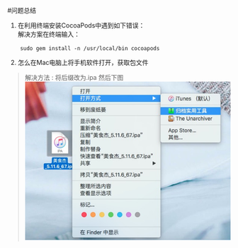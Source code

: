 #问题总结

1. 在利用终端安装CocoaPods中遇到如下错误：
<br>解决方案在终端输入：
```
	sudo gem install -n /usr/local/bin cocoapods
```

2. 怎么在Mac电脑上将手机软件打开，获取包文件
> 解决方法 : 将后缀改为.ipa 然后下图
> ![](image/q2.jpg)
